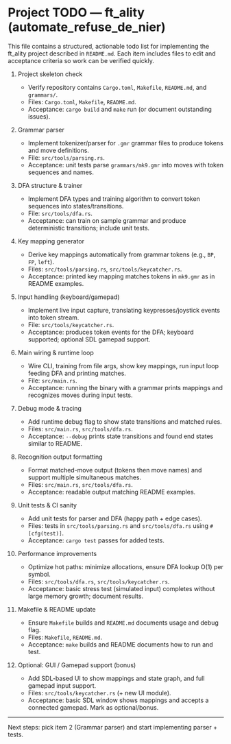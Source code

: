 
# Project TODO — ft_ality (automate_refuse_de_nier)

This file contains a structured, actionable todo list for implementing the
ft_ality project described in `README.md`. Each item includes files to edit
and acceptance criteria so work can be verified quickly.

1. Project skeleton check
	- Verify repository contains `Cargo.toml`, `Makefile`, `README.md`, and `grammars/`.
	- Files: `Cargo.toml`, `Makefile`, `README.md`.
	- Acceptance: `cargo build` and `make` run (or document outstanding issues).

2. Grammar parser
	- Implement tokenizer/parser for `.gmr` grammar files to produce tokens and move definitions.
	- File: `src/tools/parsing.rs`.
	- Acceptance: unit tests parse `grammars/mk9.gmr` into moves with token sequences and names.

3. DFA structure & trainer
	- Implement DFA types and training algorithm to convert token sequences into states/transitions.
	- File: `src/tools/dfa.rs`.
	- Acceptance: can train on sample grammar and produce deterministic transitions; include unit tests.

4. Key mapping generator
	- Derive key mappings automatically from grammar tokens (e.g., `BP`, `FP`, `left`).
	- Files: `src/tools/parsing.rs`, `src/tools/keycatcher.rs`.
	- Acceptance: printed key mapping matches tokens in `mk9.gmr` as in README examples.

5. Input handling (keyboard/gamepad)
	- Implement live input capture, translating keypresses/joystick events into token stream.
	- File: `src/tools/keycatcher.rs`.
	- Acceptance: produces token events for the DFA; keyboard supported; optional SDL gamepad support.

6. Main wiring & runtime loop
	- Wire CLI, training from file args, show key mappings, run input loop feeding DFA and printing matches.
	- File: `src/main.rs`.
	- Acceptance: running the binary with a grammar prints mappings and recognizes moves during input tests.

7. Debug mode & tracing
	- Add runtime debug flag to show state transitions and matched rules.
	- Files: `src/main.rs`, `src/tools/dfa.rs`.
	- Acceptance: `--debug` prints state transitions and found end states similar to README.

8. Recognition output formatting
	- Format matched-move output (tokens then move names) and support multiple simultaneous matches.
	- Files: `src/main.rs`, `src/tools/dfa.rs`.
	- Acceptance: readable output matching README examples.

9. Unit tests & CI sanity
	- Add unit tests for parser and DFA (happy path + edge cases).
	- Files: tests in `src/tools/parsing.rs` and `src/tools/dfa.rs` using `#[cfg(test)]`.
	- Acceptance: `cargo test` passes for added tests.

10. Performance improvements
	 - Optimize hot paths: minimize allocations, ensure DFA lookup O(1) per symbol.
	 - Files: `src/tools/dfa.rs`, `src/tools/keycatcher.rs`.
	 - Acceptance: basic stress test (simulated input) completes without large memory growth; document results.

11. Makefile & README update
	 - Ensure `Makefile` builds and `README.md` documents usage and debug flag.
	 - Files: `Makefile`, `README.md`.
	 - Acceptance: `make` builds and README documents how to run and test.

12. Optional: GUI / Gamepad support (bonus)
	 - Add SDL-based UI to show mappings and state graph, and full gamepad input support.
	 - Files: `src/tools/keycatcher.rs` (+ new UI module).
	 - Acceptance: basic SDL window shows mappings and accepts a connected gamepad. Mark as optional/bonus.

---

Next steps: pick item 2 (Grammar parser) and start implementing parser + tests.

